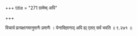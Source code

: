 +++
title = "271 ग्रामेष्व् अपि"

+++

विचार्य प्रत्यक्षागमानुमानैः प्रमाणैः । येनाविज्ञानाद् अपि ह्य् एतत् सर्वं भवति ॥ ९.२७१ ॥